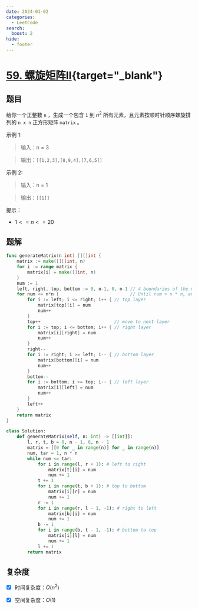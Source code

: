 ```yaml
---
date: 2024-01-02
categories:
  - LeetCode
search:
  boost: 2
hide:
  - footer
---
```


# [59. 螺旋矩阵II](https://leetcode.cn/problems/spiral-matrix-ii){target="_blank"}

## 题目

给你一个正整数 `n` ，生成一个包含 `1` 到 $n^2$ 所有元素，且元素按顺时针顺序螺旋排列的 `n x n` 正方形矩阵 `matrix` 。

示例 1:

> 输入：n = 3

> 输出：`[[1,2,3],[8,9,4],[7,6,5]]`

示例 2:

> 输入：n = 1

> 输出：`[[1]]`

提示：

- $1 <= n <= 20$

## 题解

```go title="Go"
func generateMatrix(n int) [][]int {
	matrix := make([][]int, n)
	for i := range matrix {
		matrix[i] = make([]int, n)
	}
	num := 1
	left, right, top, bottom := 0, n-1, 0, n-1 // 4 boundaries of the matrix
	for num <= n*n {                           // Until num > n * n, end the traversal.
		for i := left; i <= right; i++ { // top layer
			matrix[top][i] = num
			num++
		}
		top++                            // move to next layer
		for i := top; i <= bottom; i++ { // right layer
			matrix[i][right] = num
			num++
		}
		right--
		for i := right; i >= left; i-- { // bottom layer
			matrix[bottom][i] = num
			num++
		}
		bottom--
		for i := bottom; i >= top; i-- { // left layer
			matrix[i][left] = num
			num++
		}
		left++
	}
	return matrix
}
```

```python title="Python"
class Solution:
    def generateMatrix(self, n: int) -> [[int]]:
        l, r, t, b = 0, n - 1, 0, n - 1
        matrix = [[0 for _ in range(n)] for _ in range(n)]
        num, tar = 1, n * n
        while num <= tar:
            for i in range(l, r + 1): # left to right
                matrix[t][i] = num
                num += 1
            t += 1
            for i in range(t, b + 1): # top to bottom
                matrix[i][r] = num
                num += 1
            r -= 1
            for i in range(r, l - 1, -1): # right to left
                matrix[b][i] = num
                num += 1
            b -= 1
            for i in range(b, t - 1, -1): # bottom to top
                matrix[i][l] = num
                num += 1
            l += 1
        return matrix
```

## 复杂度

- [x] 时间复杂度：$O(n^2)$
- [x] 空间复杂度：$O(1)$

